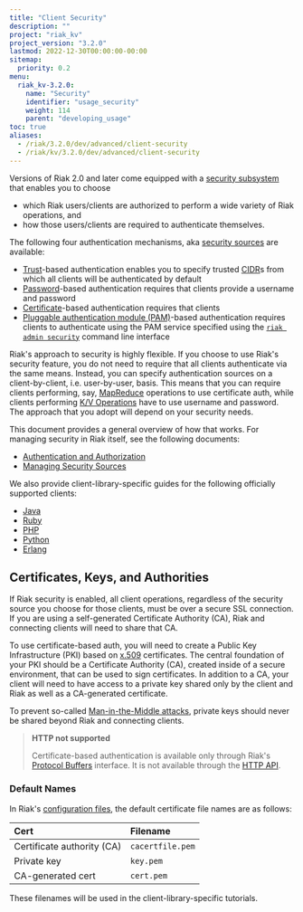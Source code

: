 ```yaml
---
title: "Client Security"
description: ""
project: "riak_kv"
project_version: "3.2.0"
lastmod: 2022-12-30T00:00:00-00:00
sitemap:
  priority: 0.2
menu:
  riak_kv-3.2.0:
    name: "Security"
    identifier: "usage_security"
    weight: 114
    parent: "developing_usage"
toc: true
aliases:
  - /riak/3.2.0/dev/advanced/client-security
  - /riak/kv/3.2.0/dev/advanced/client-security
---
```


Versions of Riak 2.0 and later come equipped with a [security subsystem]({{<baseurl>}}riak/kv/3.2.0/using/security/basics) that enables you to choose

* which Riak users/clients are authorized to perform a wide variety of
  Riak operations, and
* how those users/clients are required to authenticate themselves.

The following four authentication mechanisms, aka [security sources]({{<baseurl>}}riak/kv/3.2.0/using/security/managing-sources/) are available:

* [Trust]({{<baseurl>}}riak/kv/3.2.0/using/security/managing-sources/#trust-based-authentication)-based
  authentication enables you to specify trusted
  [CIDR](http://en.wikipedia.org/wiki/Classless_Inter-Domain_Routing)s
  from which all clients will be authenticated by default
* [Password]({{<baseurl>}}riak/kv/3.2.0/using/security/managing-sources/#password-based-authentication)-based authentication requires
  that clients provide a username and password
* [Certificate]({{<baseurl>}}riak/kv/3.2.0/using/security/managing-sources/#certificate-based-authentication)-based authentication
  requires that clients
* [Pluggable authentication module (PAM)]({{<baseurl>}}riak/kv/3.2.0/using/security/managing-sources/#pam-based-authentication)-based authentication requires
  clients to authenticate using the PAM service specified using the
  [`riak admin security`]({{<baseurl>}}riak/kv/3.2.0/using/security/managing-sources/#managing-sources)
  command line interface

Riak's approach to security is highly flexible. If you choose to use
Riak's security feature, you do not need to require that all clients
authenticate via the same means. Instead, you can specify authentication
sources on a client-by-client, i.e. user-by-user, basis. This means that
you can require clients performing, say, [MapReduce]({{<baseurl>}}riak/kv/3.2.0/developing/usage/mapreduce/)
operations to use certificate auth, while clients performing [K/V Operations]({{<baseurl>}}riak/kv/3.2.0/developing/usage) have to use username and password. The approach
that you adopt will depend on your security needs.

This document provides a general overview of how that works. For
managing security in Riak itself, see the following documents:

* [Authentication and Authorization]({{<baseurl>}}riak/kv/3.2.0/using/security/basics)
* [Managing Security Sources]({{<baseurl>}}riak/kv/3.2.0/using/security/managing-sources/)

We also provide client-library-specific guides for the following
officially supported clients:

* [Java]({{<baseurl>}}riak/kv/3.2.0/developing/usage/security/java)
* [Ruby]({{<baseurl>}}riak/kv/3.2.0/developing/usage/security/ruby)
* [PHP]({{<baseurl>}}riak/kv/3.2.0/developing/usage/security/php)
* [Python]({{<baseurl>}}riak/kv/3.2.0/developing/usage/security/python)
* [Erlang]({{<baseurl>}}riak/kv/3.2.0/developing/usage/security/erlang)

## Certificates, Keys, and Authorities

If Riak security is enabled, all client operations, regardless of the
security source you choose for those clients, must be over a secure SSL
connection. If you are using a self-generated Certificate Authority
(CA), Riak and connecting clients will need to share that CA.

To use certificate-based auth, you will need to create a Public Key
Infrastructure (PKI) based on
[x.509](http://en.wikipedia.org/wiki/X.509) certificates. The central
foundation of your PKI should be a Certificate Authority (CA), created
inside of a secure environment, that can be used to sign certificates.
In addition to a CA, your client will need to have access to a private
key shared only by the client and Riak as well as a CA-generated
certificate.

To prevent so-called [Man-in-the-Middle
attacks](http://en.wikipedia.org/wiki/Man-in-the-middle_attack), private
keys should never be shared beyond Riak and connecting clients.

> **HTTP not supported**
>
> Certificate-based authentication is available only through Riak's
[Protocol Buffers]({{<baseurl>}}riak/kv/3.2.0/developing/api/protocol-buffers/) interface. It is not available through the
[HTTP API]({{<baseurl>}}riak/kv/3.2.0/developing/api/http).

### Default Names

In Riak's [configuration files]({{<baseurl>}}riak/kv/3.2.0/configuring/reference/#security), the
default certificate file names are as follows:

Cert | Filename
:----|:-------
Certificate authority (CA) | `cacertfile.pem`
Private key | `key.pem`
CA-generated cert | `cert.pem`

These filenames will be used in the client-library-specific tutorials.

